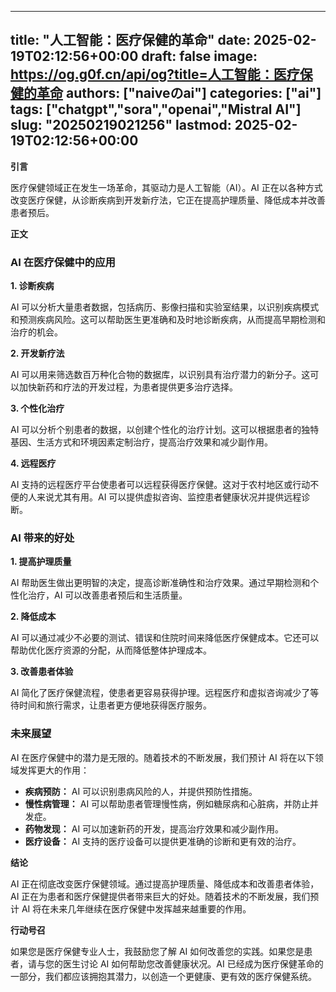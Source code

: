 
---
title: "人工智能：医疗保健的革命"
date: 2025-02-19T02:12:56+00:00
draft: false
image: https://og.g0f.cn/api/og?title=人工智能：医疗保健的革命
authors: ["naiveのai"]
categories: ["ai"]
tags: ["chatgpt","sora","openai","Mistral AI"]
slug: "20250219021256"
lastmod: 2025-02-19T02:12:56+00:00
---
**引言**

医疗保健领域正在发生一场革命，其驱动力是人工智能（AI）。AI 正在以各种方式改变医疗保健，从诊断疾病到开发新疗法，它正在提高护理质量、降低成本并改善患者预后。

**正文**

### AI 在医疗保健中的应用

**1. 诊断疾病**

AI 可以分析大量患者数据，包括病历、影像扫描和实验室结果，以识别疾病模式和预测疾病风险。这可以帮助医生更准确和及时地诊断疾病，从而提高早期检测和治疗的机会。

**2. 开发新疗法**

AI 可以用来筛选数百万种化合物的数据库，以识别具有治疗潜力的新分子。这可以加快新药和疗法的开发过程，为患者提供更多治疗选择。

**3. 个性化治疗**

AI 可以分析个别患者的数据，以创建个性化的治疗计划。这可以根据患者的独特基因、生活方式和环境因素定制治疗，提高治疗效果和减少副作用。

**4. 远程医疗**

AI 支持的远程医疗平台使患者可以远程获得医疗保健。这对于农村地区或行动不便的人来说尤其有用。AI 可以提供虚拟咨询、监控患者健康状况并提供远程诊断。

### AI 带来的好处

**1. 提高护理质量**

AI 帮助医生做出更明智的决定，提高诊断准确性和治疗效果。通过早期检测和个性化治疗，AI 可以改善患者预后和生活质量。

**2. 降低成本**

AI 可以通过减少不必要的测试、错误和住院时间来降低医疗保健成本。它还可以帮助优化医疗资源的分配，从而降低整体护理成本。

**3. 改善患者体验**

AI 简化了医疗保健流程，使患者更容易获得护理。远程医疗和虚拟咨询减少了等待时间和旅行需求，让患者更方便地获得医疗服务。

### 未来展望

AI 在医疗保健中的潜力是无限的。随着技术的不断发展，我们预计 AI 将在以下领域发挥更大的作用：

* **疾病预防：** AI 可以识别患病风险的人，并提供预防性措施。
* **慢性病管理：** AI 可以帮助患者管理慢性病，例如糖尿病和心脏病，并防止并发症。
* **药物发现：** AI 可以加速新药的开发，提高治疗效果和减少副作用。
* **医疗设备：** AI 支持的医疗设备可以提供更准确的诊断和更有效的治疗。

**结论**

AI 正在彻底改变医疗保健领域。通过提高护理质量、降低成本和改善患者体验，AI 正在为患者和医疗保健提供者带来巨大的好处。随着技术的不断发展，我们预计 AI 将在未来几年继续在医疗保健中发挥越来越重要的作用。

**行动号召**

如果您是医疗保健专业人士，我鼓励您了解 AI 如何改善您的实践。如果您是患者，请与您的医生讨论 AI 如何帮助您改善健康状况。AI 已经成为医疗保健革命的一部分，我们都应该拥抱其潜力，以创造一个更健康、更有效的医疗保健系统。